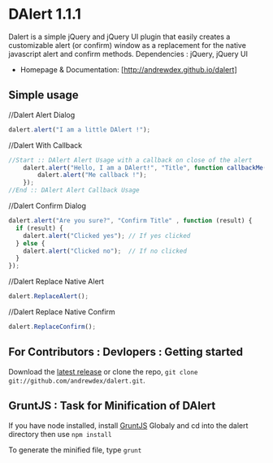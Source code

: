 DAlert 1.1.1
======

Dalert is a simple jQuery and jQuery UI plugin that easily creates a customizable alert (or confirm) window as a replacement for the native javascript alert and confirm methods.
Dependencies : jQuery, jQuery UI



* Homepage & Documentation: [http://andrewdex.github.io/dalert]


## Simple usage

//Dalert Alert Dialog
```js
dalert.alert("I am a little DAlert !"); 
```
//Dalert With Callback
```js
//Start :: DAlert Alert Usage with a callback on close of the alert		
    dalert.alert("Hello, I am a DAlert!", "Title", function callbackMe(){
        dalert.alert("Me callback !");
    });
//End :: DAlert Alert Callback Usage
```

//Dalert Confirm Dialog
```js
dalert.alert("Are you sure?", "Confirm Title" , function (result) {
  if (result) {
    dalert.alert("Clicked yes"); // If yes clicked 
  } else {
    dalert.alert("Clicked no");  // If no clicked
  }
});
```

//Dalert Replace Native Alert
```js
dalert.ReplaceAlert();
```

//Dalert Replace Native Confirm

```js
dalert.ReplaceConfirm();
```


## For Contributors : Devlopers :  Getting started
Download the [latest release](https://github.com/andrewdex/dalert/archive/master.zip) or clone the repo, `git clone git://github.com/andrewdex/dalert.git`.

## GruntJS : Task for Minification of DAlert
If you have node installed, install [GruntJS](http://gruntjs.com) Globaly and cd into the dalert directory then use 
`npm install`

To generate the minified file, type
`grunt`
